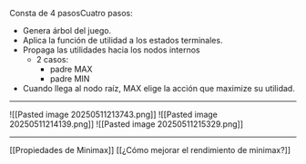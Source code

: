 Consta de 4 pasosCuatro pasos:
- Genera árbol del juego.
- Aplica la función de utilidad a los estados terminales.
- Propaga las utilidades hacia los nodos internos 
	- 2 casos: 
		- padre MAX
		- padre MIN  
- Cuando llega al nodo raíz, MAX elige la acción que maximize su utilidad.
***
![[Pasted image 20250511213743.png]]
![[Pasted image 20250511214139.png]]
![[Pasted image 20250511215329.png]]
***
[[Propiedades de Minimax]] 
[[¿Cómo mejorar el rendimiento de minimax?]]